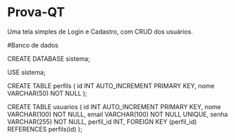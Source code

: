 # Prova-QT
Uma tela simples de Login e Cadastro, com CRUD dos usuários.


#Banco de dados

CREATE DATABASE sistema;

USE sistema;

CREATE TABLE perfils (
    id INT AUTO_INCREMENT PRIMARY KEY,
    nome VARCHAR(50) NOT NULL
);

CREATE TABLE usuarios (
    id INT AUTO_INCREMENT PRIMARY KEY,
    nome VARCHAR(100) NOT NULL,
    email VARCHAR(100) NOT NULL UNIQUE,
    senha VARCHAR(255) NOT NULL,
    perfil_id INT,
    FOREIGN KEY (perfil_id) REFERENCES perfils(id)
);
